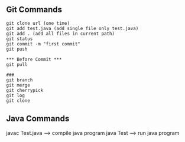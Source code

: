 ## Git Commands

```
git clone url (one time)
git add test.java (add single file only test.java) 
git add . (add all files in current path)
git status
git commit -m "first commit"
git push 

*** Before Commit ***
git pull 

### 
git branch
git merge
git cherrypick
git log
git clone
```


## Java Commands
javac Test.java --> compile java program
java Test --> run java program
